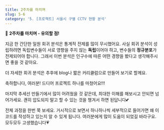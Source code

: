 ```yaml
---
title: 2주차를 마치며
slug: 5-6
category: '5. [프로젝트] 서울시 구별 CCTV 현황 분석'
---
```

📢 **2주차를 마치며 - 유의할 점!**

지금 한 간단한 일원 회귀 분석은 통계적 전제를 많이 무시했어요. 사실 회귀 분석이 성립하려면 독립변수들이 서로 영향을 주지 않는 **독립**이어야 하고, 변수들의 **정규분포**가 전제되어야 합니다. 그래서 이번 분석은 인구수에 따른 어떤 경향을 봤다고 생각해주시면 좋을 것 같아요.

더 자세한 회귀 분석은 추후에 blog나 짧은 커리큘럼으로 만들어 보기로 할께요.

축하합니다, 여러분! 드디어 프로젝트 하나를 마쳤어요!!!

마지막 추세선 만들기에서 많이 어려웠을 것 같은데, 최대한 이해를 해보시고 안되면 넘어가세요. 괜히 압도되지 말고 할 수 있는 것을 챙겨서 하면 된답니다💕 

전체 과정을 한번 쭉 보세요. 거시적으로 보면서 하나하나씩 세부적으로 들어가면 왜 이 코드를 작성하고 있는지 알 수 있게 됩니다. 여러분에게 많이 도움이 되었길 바라구요. 모두모두 고생했습니다💗

